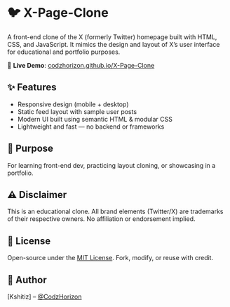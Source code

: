 # 🐦 X-Page-Clone

A front-end clone of the X (formerly Twitter) homepage built with HTML, CSS, and JavaScript. It mimics the design and layout of X’s user interface for educational and portfolio purposes.

🔗 **Live Demo**: [codzhorizon.github.io/X-Page-Clone](https://codzhorizon.github.io/X-Page-Clone/)

## ✨ Features
- Responsive design (mobile + desktop)
- Static feed layout with sample user posts
- Modern UI built using semantic HTML & modular CSS
- Lightweight and fast — no backend or frameworks

## 🎯 Purpose
For learning front-end dev, practicing layout cloning, or showcasing in a portfolio.

## ⚠️ Disclaimer
This is an educational clone. All brand elements (Twitter/X) are trademarks of their respective owners. No affiliation or endorsement implied.

## 📝 License
Open-source under the [MIT License](./LICENSE). Fork, modify, or reuse with credit.

## 👤 Author
[Kshitiz] – [@CodzHorizon](https://github.com/CodzHorizon)
